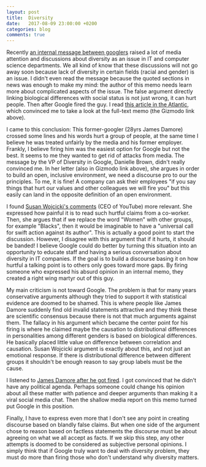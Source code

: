 ```yaml
---
layout: post
title:  Diversity
date:   2017-08-09 23:00:00 +0200
categories: blog
comments: true
---
```


Recently [an internal message between googlers][gizmodo link] raised a lot of
media attention and discussions about diversity as an issue in IT and computer
science departments. We all kind of know that these discussions will not go away
soon because lack of diversity in certain fields (racial and gender) is an
issue. I didn't even read the message because the quoted sections in news was
enough to make my mind: the author of this memo needs learn more about
complicated aspects of the issue. The false argument directly linking biological
differences with social status is not just wrong, it can hurt people. Then after
Google fired the guy. I read [this article in the Atlantic][theatlantic link],
which convinced me to take a look at the full-text memo (the Gizmodo link above).

I came to this conclusion: This former-googler (28yrs James Damore) crossed some
lines and his words hurt a group of people, at the same time I believe he was
treated unfairly by the media and his former employer. Frankly, I believe firing
him was the easiest option for Google but not the best. It seems to me they
wanted to get rid of attacks from media. The message by the VP of Diversity in
Google, Danielle Brown, didn't really convinced me. In her letter (also in
Gizmodo link above), she argues in order to build an open, inclusive
environment, we need a discourse pro to our the principles. To me, it is fine!
A company can ask their employees "if you say things that hurt our values and
other colleagues we will fire you" but this easily can land in the opposite
definition of an open environment.

I found [Susan Wojcicki's comments][fortune link] (CEO of YouTube) more
relevant. She expressed how painful it is to read such hurtful claims from
a co-worker. Then, she argues that if we replace the word "Women" with other
groups, for example "Blacks", then it would be imaginable to have a "universal
call for swift action against its author". This is actually a good point to
start the discussion. However, I disagree with this argument that if it hurts,
it should be banded! I believe Google could do better by turning this situation
into an opportunity to educate staff and having a serious conversation about
diversity in IT companies. If the goal is to build a discourse basing it on how
hurtful a talking point is to others only goes toward more gaps. By firing
someone who expressed his absurd opinion in an internal memo, they created a
right wing martyr out of this guy.

My main criticism is not toward Google. The problem is that for many years
conservative arguments although they tried to support it with statistical
evidence are doomed to be shamed. This is where people like James Damore
suddenly find old invalid statements attractive and they think these are
scientific consensus because there is not that much arguments against them.
The fallacy in his argument which became the center point for his firing is
where he claimed maybe the causation to distributional differences in
personalities among different genders is based on biological differences. He
basically placed little value on difference between correlation and causation.
Susan Wojcicki argument is exactly about this, and not just an emotional
response. If there is distributional difference between different groups it
shouldn't be enough reason to say group labels must be the cause.

I listened to [James Damore after he got fired][bloomberg]. I got convinced that he didn't
have any political agenda. Perhaps someone could change his opinion about all
these matter with patience and deeper arguments than making it a viral social
media chat. Then the shallow media report on this memo turned put Google in
this position.

Finally, I have to express even more that I don't see any point in
creating discourse based on blandly false claims. ‌But when one side of the
argument chose to reason based on factless statements the discourse must be
about agreeing on what we all accept as facts. If we skip this step, any other
attempts is doomed to be considered as subjective personal opinions. I simply
think that if Google truly want to deal with diversity problem, they must do
more than firing those who don't understand why diversity matters.

[theatlantic link]: https://www.theatlantic.com/politics/archive/2017/08/the-most-common-error-in-coverage-of-the-google-memo/536181/?utm_source=atlfb
[gizmodo link]:https://gizmodo.com/exclusive-heres-the-full-10-page-anti-diversity-screed-1797564320/amp
[fortune link]:http://fortune.com/2017/08/09/google-diversity-memo-wojcicki/
[bloomberg]: https://www.youtube.com/watch?v=s4WoeOkj2Ng
